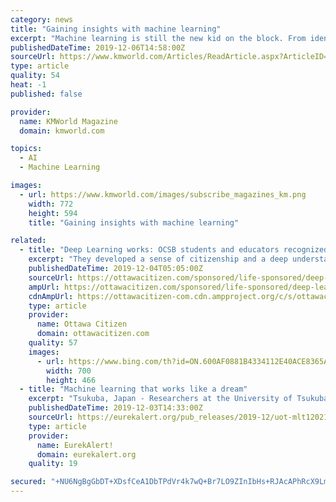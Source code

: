 ```yaml
---
category: news
title: "Gaining insights with machine learning"
excerpt: "Machine learning is still the new kid on the block. From identifying use cases to selecting data sets and tools, there are many success factors to keep in mind. Every industry is finding value in machine learning projects. At the same time, most projects ..."
publishedDateTime: 2019-12-06T14:58:00Z
sourceUrl: https://www.kmworld.com/Articles/ReadArticle.aspx?ArticleID=135610
type: article
quality: 54
heat: -1
published: false

provider:
  name: KMWorld Magazine
  domain: kmworld.com

topics:
  - AI
  - Machine Learning

images:
  - url: https://www.kmworld.com/images/subscribe_magazines_km.png
    width: 772
    height: 594
    title: "Gaining insights with machine learning"

related:
  - title: "Deep Learning works: OCSB students and educators recognized internationally"
    excerpt: "They developed a sense of citizenship and a deep understanding of diverse values and world views. Deep Learning is why. “It’s learning in action,” says Debbie Lewis, an educator at St. James. Lewis is one of several educators at St. James co-creating this learning activity with their students. “Deep Learning takes into account the ..."
    publishedDateTime: 2019-12-04T05:05:00Z
    sourceUrl: https://ottawacitizen.com/sponsored/life-sponsored/deep-learning-works-ocsb-students-and-educators-recognized-internationally
    ampUrl: https://ottawacitizen.com/sponsored/life-sponsored/deep-learning-works-ocsb-students-and-educators-recognized-internationally/amp
    cdnAmpUrl: https://ottawacitizen-com.cdn.ampproject.org/c/s/ottawacitizen.com/sponsored/life-sponsored/deep-learning-works-ocsb-students-and-educators-recognized-internationally/amp
    type: article
    provider:
      name: Ottawa Citizen
      domain: ottawacitizen.com
    quality: 57
    images:
      - url: https://www.bing.com/th?id=ON.600AF0881B4334112E40ACE8365AB24E
        width: 700
        height: 466
  - title: "Machine learning that works like a dream"
    excerpt: "Tsukuba, Japan - Researchers at the University of Tsukuba have created a new artificial intelligence program for automatically classifying the sleep stages of mice that combines two popular machine learning methods. Dubbed \"MC-SleepNet,\" the algorithm achieved accuracy rates exceeding 96% and high robustness against noise in the biological signals."
    publishedDateTime: 2019-12-03T14:33:00Z
    sourceUrl: https://eurekalert.org/pub_releases/2019-12/uot-mlt120219.php
    type: article
    provider:
      name: EurekAlert!
      domain: eurekalert.org
    quality: 19

secured: "+NU6NgBgGbDT+XDsfCeA1DbTPdVr4k7wQ+Br7LO9ZInIbHs+RJAcAPhRcX9Lm9shIp/c8VaoB96jM7iNLz/yEe/Y6cxjeu/HlG3qgei8JK9mqH5BRVrWUvaKrtsXmqTPGFb0ATC9TBZYyxa5sbb0V1+M1WnSfHwJ+9nj5jjsGAy2+Q+LZHMRKfDSJ7kfaweO6OmFhjWaePGkJ/RWN37FijE85iy0G7BPa7h+Iiq+7Kc4AvxaSBOJ/oWHhCLu1ebP0ZNt3lvVetf3BCq2aHnvJQ==;1kt3hC+7ptXaph7bWaokBA=="
---
```


